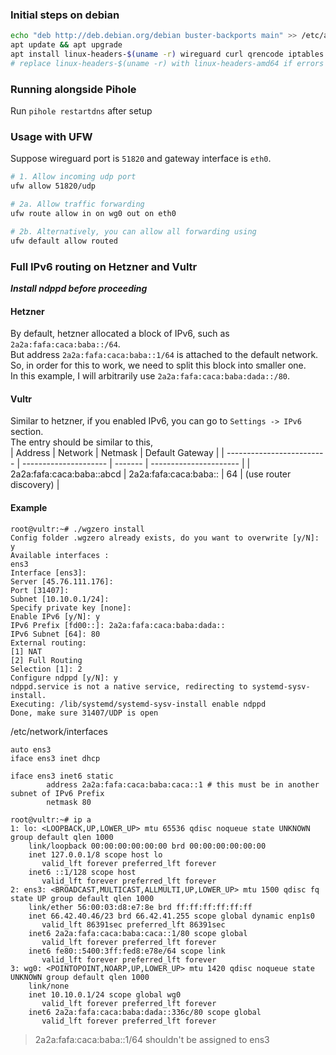 ### Initial steps on debian
```bash
echo "deb http://deb.debian.org/debian buster-backports main" >> /etc/apt/sources.list
apt update && apt upgrade
apt install linux-headers-$(uname -r) wireguard curl qrencode iptables jq
# replace linux-headers-$(uname -r) with linux-headers-amd64 if errors
```

### Running alongside Pihole  
Run `pihole restartdns` after setup

### Usage with UFW
Suppose wireguard port is `51820` and gateway interface is `eth0`.
```bash
# 1. Allow incoming udp port
ufw allow 51820/udp 

# 2a. Allow traffic forwarding
ufw route allow in on wg0 out on eth0 

# 2b. Alternatively, you can allow all forwarding using
ufw default allow routed
```

### Full IPv6 routing on Hetzner and Vultr
***Install ndppd before proceeding***

#### Hetzner
By default, hetzner allocated a block of IPv6, such as `2a2a:fafa:caca:baba::/64`.  
But address `2a2a:fafa:caca:baba::1/64` is attached to the default network.  
So, in order for this to work, we need to split this block into smaller one.  
In this example, I will arbitrarily use `2a2a:fafa:caca:baba:dada::/80`.  

#### Vultr
Similar to hetzner, if you enabled IPv6, you can go to `Settings -> IPv6` section.  
The entry should be similar to this,  
| Address                   | Network               | Netmask | Default Gateway        |
| ------------------------- | --------------------- | ------- | ---------------------- |
| 2a2a:fafa:caca:baba::abcd | 2a2a:fafa:caca:baba:: | 64      | (use router discovery) |


#### Example
```
root@vultr:~# ./wgzero install
Config folder .wgzero already exists, do you want to overwrite [y/N]: y
Available interfaces :
ens3
Interface [ens3]: 
Server [45.76.111.176]: 
Port [31407]: 
Subnet [10.10.0.1/24]: 
Specify private key [none]: 
Enable IPv6 [y/N]: y
IPv6 Prefix [fd00::]: 2a2a:fafa:caca:baba:dada::
IPv6 Subnet [64]: 80
External routing: 
[1] NAT
[2] Full Routing
Selection [1]: 2
Configure ndppd [y/N]: y
ndppd.service is not a native service, redirecting to systemd-sysv-install.
Executing: /lib/systemd/systemd-sysv-install enable ndppd
Done, make sure 31407/UDP is open
```

/etc/network/interfaces
```
auto ens3
iface ens3 inet dhcp

iface ens3 inet6 static
        address 2a2a:fafa:caca:baba:caca::1 # this must be in another subnet of IPv6 Prefix
        netmask 80
```

```
root@vultr:~# ip a
1: lo: <LOOPBACK,UP,LOWER_UP> mtu 65536 qdisc noqueue state UNKNOWN group default qlen 1000
    link/loopback 00:00:00:00:00:00 brd 00:00:00:00:00:00
    inet 127.0.0.1/8 scope host lo
       valid_lft forever preferred_lft forever
    inet6 ::1/128 scope host 
       valid_lft forever preferred_lft forever
2: ens3: <BROADCAST,MULTICAST,ALLMULTI,UP,LOWER_UP> mtu 1500 qdisc fq state UP group default qlen 1000
    link/ether 56:00:03:d8:e7:8e brd ff:ff:ff:ff:ff:ff
    inet 66.42.40.46/23 brd 66.42.41.255 scope global dynamic enp1s0
       valid_lft 86391sec preferred_lft 86391sec
    inet6 2a2a:fafa:caca:baba:caca::1/80 scope global 
       valid_lft forever preferred_lft forever
    inet6 fe80::5400:3ff:fed8:e78e/64 scope link 
       valid_lft forever preferred_lft forever
3: wg0: <POINTOPOINT,NOARP,UP,LOWER_UP> mtu 1420 qdisc noqueue state UNKNOWN group default qlen 1000
    link/none 
    inet 10.10.0.1/24 scope global wg0
       valid_lft forever preferred_lft forever
    inet6 2a2a:fafa:caca:baba:dada::336c/80 scope global 
       valid_lft forever preferred_lft forever
```

> 2a2a:fafa:caca:baba::1/64 shouldn't be assigned to ens3
